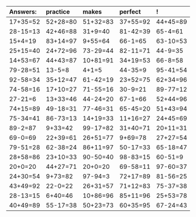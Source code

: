| Answers: | practice | makes | perfect | ! |
| :--- | :--- | :--- | :--- | :--- |
| 17+35=52 | 52+28=80 | 51+32=83 | 37+55=92 | 44+45=89 | 
| 28-15=13 | 42+46=88 | 31+9=40 | 81-42=39 | 65-4=61 | 
| 15+4=19 | 83+14=97 | 9+55=64 | 66-1=65 | 63-10=53 | 
| 25+15=40 | 24+72=96 | 73-29=44 | 82-11=71 | 44-9=35 | 
| 14+53=67 | 44+43=87 | 10+81=91 | 34+19=53 | 66-8=58 | 
| 79-28=51 | 13-5=8 | 4+1=5 | 44-35=9 | 95-41=54 | 
| 92-58=34 | 35+12=47 | 61-42=19 | 23+52=75 | 62+34=96 | 
| 74-58=16 | 17+10=27 | 71-55=16 | 30-9=21 | 89-77=12 | 
| 27-21=6 | 13+33=46 | 44-24=20 | 67-1=66 | 52+44=96 | 
| 74+15=89 | 49-18=31 | 77-46=31 | 65-45=20 | 51+43=94 | 
| 75-34=41 | 86-73=13 | 14+19=33 | 11+16=27 | 24+45=69 | 
| 89-2=87 | 9+33=42 | 99-17=82 | 31+40=71 | 20+11=31 | 
| 69-0=69 | 22+39=61 | 26+51=77 | 9+69=78 | 27+27=54 | 
| 79-51=28 | 62-38=24 | 86+11=97 | 50-17=33 | 65-18=47 | 
| 28+58=86 | 23+10=33 | 90-50=40 | 98-83=15 | 60-51=9 | 
| 20+0=20 | 44+27=71 | 20+0=20 | 69-58=11 | 97-60=37 | 
| 24+30=54 | 9+73=82 | 97-94=3 | 72+17=89 | 81-56=25 | 
| 43+49=92 | 22-0=22 | 26+31=57 | 71+12=83 | 75-37=38 | 
| 28-13=15 | 6+40=46 | 10+86=96 | 85+11=96 | 25+53=78 | 
| 40+49=89 | 55-17=38 | 50+23=73 | 60+35=95 | 67-24=43 | 
